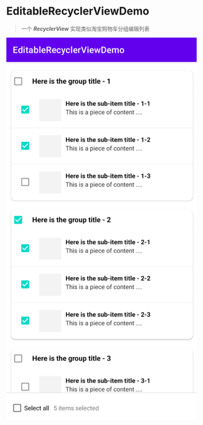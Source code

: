 # EditableRecyclerViewDemo

> 一个 ***RecyclerView*** 实现类似淘宝购物车分组编辑列表

![Screenshot](assets/screenshot.png)
